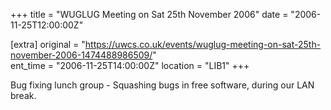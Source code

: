 +++
title = "WUGLUG Meeting on Sat 25th November 2006"
date = "2006-11-25T12:00:00Z"

[extra]
original = "https://uwcs.co.uk/events/wuglug-meeting-on-sat-25th-november-2006-1474488986509/"    
ent_time = "2006-11-25T14:00:00Z"
location = "LIB1"
+++

Bug fixing lunch group - Squashing bugs in free software, during our LAN break.

